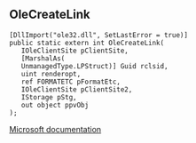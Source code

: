 ## OleCreateLink

```
[DllImport("ole32.dll", SetLastError = true)]
public static extern int OleCreateLink(
   IOleClientSite pClientSite,
   [MarshalAs(
   UnmanagedType.LPStruct)] Guid rclsid,
   uint renderopt,
   ref FORMATETC pFormatEtc,
   IOleClientSite pClientSite2,
   IStorage pStg,
   out object ppvObj
);
```

[Microsoft documentation](https://docs.microsoft.com/en-us/windows/win32/api/ole2/nf-ole2-olecreatelink)
